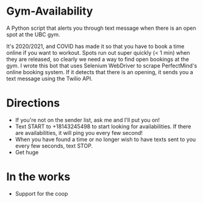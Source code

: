 # Gym-Availability
A Python script that alerts you through text message when there is an open spot at the UBC gym.

It's 2020/2021, and COVID has made it so that you have to book a time online if you want to workout. 
Spots run out super quickly (< 1 min) when they are released,
so clearly we need a way to find open bookings at the gym. 
I wrote this bot that uses Selenium WebDriver to scrape PerfectMind's online booking system.
If it detects that there is an opening, it sends you a text message using the Twilio API.

# Directions

- If you're not on the sender list, ask me and I'll put you on!
- Text START to +18143245498 to start looking for availabilities. If there are availabilities, it will ping you every few second!
- When you have found a time or no longer wish to have texts sent to you every few seconds, text STOP.
- Get huge

# In the works

- Support for the coop
